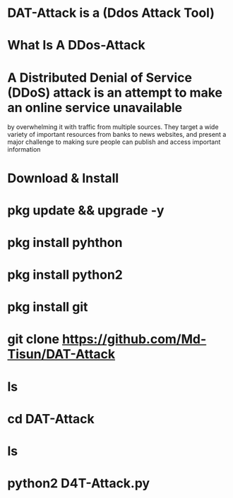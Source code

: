 # DAT-Attack is a (Ddos Attack Tool)

# What Is A DDos-Attack

# A Distributed Denial of Service (DDoS) attack is an attempt to make an online service unavailable

by overwhelming it with traffic from multiple sources. They target a wide variety of important resources from banks to news websites, and present a major challenge to making sure people can publish and access important information

# Download & Install


# pkg update && upgrade -y

# pkg install pyhthon

# pkg install python2

# pkg install git

# git clone https://github.com/Md-Tisun/DAT-Attack

# ls

# cd DAT-Attack

# ls

# python2 D4T-Attack.py
